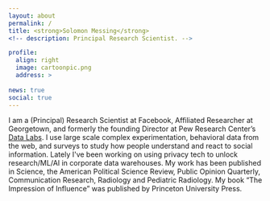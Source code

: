 ```yaml
---
layout: about
permalink: /
title: <strong>Solomon Messing</strong>
<!-- description: Principal Research Scientist. -->

profile:
  align: right
  image: cartoonpic.png
  address: >
    
news: true
social: true
---
```



I am a (Principal) Research Scientist at Facebook, Affiliated Researcher at Georgetown, and formerly the founding Director at Pew Research Center’s [Data Labs](http://www.pewresearch.org/fact-tank/2017/02/23/qa-with-solomon-messing-of-pew-research-centers-data-labs/). I use large scale complex experimentation, behavioral data from the web, and surveys to study how people understand and react to social information.  Lately I've been working on using privacy tech to unlock research/ML/AI in corporate data warehouses. My work has been published in Science, the American Political Science Review, Public Opinion Quarterly, Communication Research, Radiology and Pediatric Radiology. My book “The Impression of Influence” was published by Princeton University Press.


